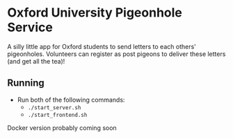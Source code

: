 # Oxford University Pigeonhole Service

A silly little app for Oxford students to send letters to each others' pigeonholes.
Volunteers can register as post pigeons to deliver these letters (and get all the tea)!

## Running

- Run both of the following commands:
  - `./start_server.sh`
  - `./start_frontend.sh`

Docker version probably coming soon
